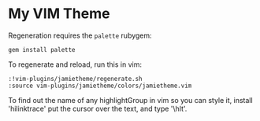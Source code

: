 # My VIM Theme

Regeneration requires the `palette` rubygem:

    gem install palette

To regenerate and reload, run this in vim:

    :!vim-plugins/jamietheme/regenerate.sh
    :source vim-plugins/jamietheme/colors/jamietheme.vim

To find out the name of any highlightGroup in vim so you can style it, install
'hilinktrace' put the cursor over the text, and type '\hlt'.
